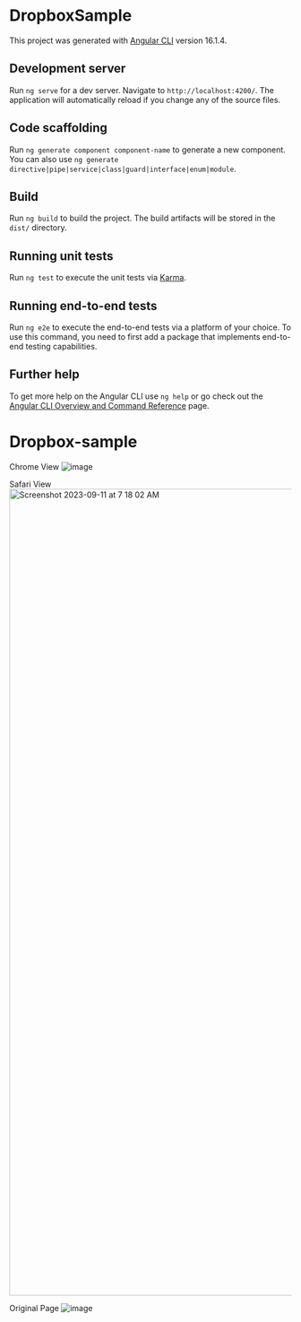 # DropboxSample

This project was generated with [Angular CLI](https://github.com/angular/angular-cli) version 16.1.4.

## Development server

Run `ng serve` for a dev server. Navigate to `http://localhost:4200/`. The application will automatically reload if you change any of the source files.

## Code scaffolding

Run `ng generate component component-name` to generate a new component. You can also use `ng generate directive|pipe|service|class|guard|interface|enum|module`.

## Build

Run `ng build` to build the project. The build artifacts will be stored in the `dist/` directory.

## Running unit tests

Run `ng test` to execute the unit tests via [Karma](https://karma-runner.github.io).

## Running end-to-end tests

Run `ng e2e` to execute the end-to-end tests via a platform of your choice. To use this command, you need to first add a package that implements end-to-end testing capabilities.

## Further help

To get more help on the Angular CLI use `ng help` or go check out the [Angular CLI Overview and Command Reference](https://angular.io/cli) page.
# Dropbox-sample

Chrome View 
![image](https://github.com/NaaBetty/Dropbox-sample/assets/46527092/e59e57a7-6f42-4147-ae40-3636a886e445)

Safari View
<img width="1440" alt="Screenshot 2023-09-11 at 7 18 02 AM" src="https://github.com/NaaBetty/Dropbox-sample/assets/46527092/c45d49a2-aadb-44cd-b92a-57dca0d5e35d">


Original Page
![image](https://github.com/NaaBetty/Dropbox-sample/assets/46527092/c37a30b9-f368-47f3-8f60-af065f310e59)
